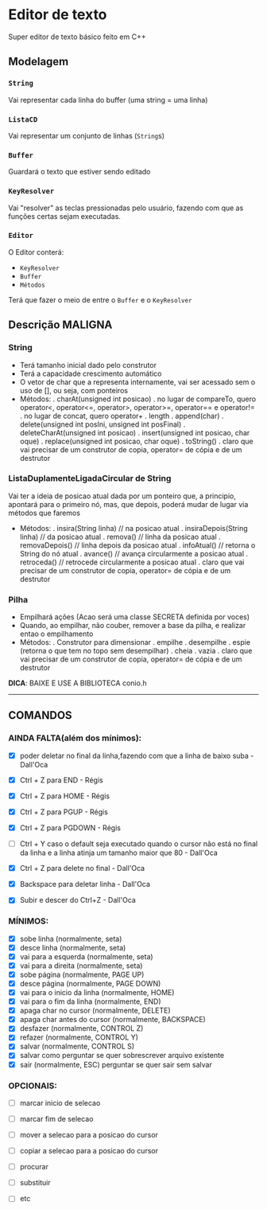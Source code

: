 ﻿# Editor de texto

Super editor de texto básico feito em C++

## Modelagem

### `String`

Vai representar cada linha do buffer (uma string = uma linha)

### `ListaCD`

Vai representar um conjunto de linhas (`String`s)

### `Buffer`

Guardará o texto que estiver sendo editado

### `KeyResolver`

Vai "resolver" as teclas pressionadas pelo usuário, fazendo com que as funções certas sejam executadas.

### `Editor`

O Editor conterá:
- `KeyResolver`
- `Buffer`
- `Métodos`
    
Terá que fazer o meio de entre o `Buffer` e o `KeyResolver`

## Descrição MALIGNA

### String

- Terá tamanho inicial dado pelo construtor
- Terá a capacidade crescimento automático
- O vetor de char que a representa internamente,
  vai ser acessado sem o uso de [], ou seja, com
   ponteiros
- Métodos:
  . charAt(unsigned int posicao)
  . no lugar de compareTo, quero operator<,
    operator<=, operator>, operator>=, operator==
    e operator!=
  . no lugar de concat, quero operator+
  . length
  . append(char)
  . delete(unsigned int posIni, unsigned int posFinal)
  . deleteCharAt(unsigned int posicao)
  . insert(unsigned int posicao, char oque)
  . replace(unsigned int posicao, char oque)
  . toString()
  . claro que vai precisar de um construtor de
    copia, operator= de cópia e de um destrutor

### ListaDuplamenteLigadaCircular de String

Vai ter a ideia de posicao atual dada por um
ponteiro que, a principio, apontará para o
primeiro nó, mas, que depois, poderá mudar de
lugar via métodos que faremos

- Métodos:
 . insira(String linha) // na posicao atual
 . insiraDepois(String linha) // da posicao atual
 . remova() // linha da posicao atual
 . removaDepois() // linha depois da posicao atual
 . infoAtual() // retorna o String do nó atual
 . avance() // avança circularmente a posicao atual
 . retroceda() // retrocede circularmente a posicao atual
 . claro que vai precisar de um construtor de
   copia, operator= de cópia e de um destrutor

### Pilha

- Empilhará ações (Acao será uma classe SECRETA
  definida por voces)
- Quando, ao empilhar, não couber, remover a base
  da pilha, e realizar entao o empilhamento
- Métodos:
 . Construtor para dimensionar
 . empilhe
 . desempilhe
 . espie (retorna o que tem no topo sem desempilhar)
 . cheia
 . vazia
 . claro que vai precisar de um construtor de
   copia, operator= de cópia e de um destrutor

**DICA**: BAIXE E USE A BIBLIOTECA conio.h

---

## COMANDOS


### AINDA FALTA(além dos mínimos):
- [x] poder deletar no final da linha,fazendo com que a linha de baixo suba - Dall'Oca
- [x] Ctrl + Z para END - Régis
- [x] Ctrl + Z para HOME - Régis
- [x] Ctrl + Z para PGUP  - Régis
- [x] Ctrl + Z para PGDOWN  - Régis
- [ ] Ctrl + Y caso o default seja executado quando o cursor não está no final da linha e a linha atinja um tamanho maior que 80   - Dall'Oca
- [x] Ctrl + Z para delete no final - Dall'Oca
- [x] Backspace para deletar linha - Dall'Oca
- [x] Subir e descer do Ctrl+Z - Dall'Oca


### MÍNIMOS:
- [x] sobe linha (normalmente, seta)
- [x] desce linha (normalmente, seta)
- [x] vai para a esquerda (normalmente, seta)
- [x] vai para a direita (normalmente, seta)
- [x] sobe página (normalmente, PAGE UP)
- [x] desce página (normalmente, PAGE DOWN)
- [x] vai para o inicio da linha (normalmente, HOME)
- [x] vai para o fim da linha (normalmente, END)
- [x] apaga char no cursor (normalmente, DELETE)
- [x] apaga char antes do cursor (normalmente, BACKSPACE)
- [x] desfazer (normalmente, CONTROL Z)
- [x] refazer (normalmente, CONTROL Y)
- [x] salvar (normalmente, CONTROL S)
- [x] salvar como
  perguntar se quer sobrescrever arquivo existente
- [x] sair (normalmente, ESC)
 perguntar se quer sair sem salvar

### OPCIONAIS:
- [ ] marcar inicio de selecao
- [ ] marcar fim de selecao
- [ ] mover a selecao para a posicao do cursor
- [ ] copiar a selecao para a posicao do cursor
- [ ] procurar
- [ ] substituir
- [ ] etc


